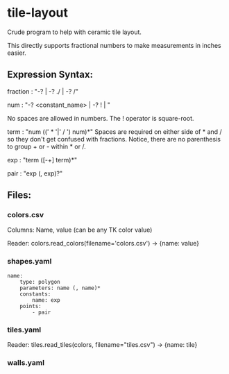 # tile-layout
Crude program to help with ceramic tile layout.

This directly supports fractional numbers to make measurements in inches easier.

## Expression Syntax:

fraction
: "-? <integer> | -? <integer>.<integer>/<integer> | -? <integer>/<integer>"

num
: "-? <constant_name> | -? !<integer> | <fraction>"

  No spaces are allowed in numbers.  The ! operator is square-root.

term
: "num ((' * '|' / ') num)*"
  Spaces are required on either side of * and / so they don't get confused with fractions.
  Notice, there are no parenthesis to group + or - within * or /.

exp
: "term ([-+] term)*"

pair
: "exp (, exp)?"

## Files:

### colors.csv

Columns: Name, value (can be any TK color value)

Reader: colors.read_colors(filename='colors.csv') -> {name: value}

### shapes.yaml

    name:
        type: polygon
        parameters: name (, name)*
        constants:
            name: exp
        points:
            - pair

### tiles.yaml

Reader: tiles.read_tiles(colors, filename="tiles.csv") -> {name: tile}

### walls.yaml
